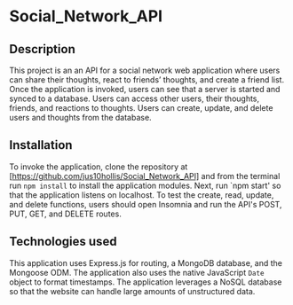 # Social_Network_API

## Description
This project is an an API for a social network web application where users can share their thoughts, react to friends’ thoughts, and create a friend list. Once the application is invoked, users can see that a server is started and synced to a database. Users can access other users, their thoughts, friends, and reactions to thoughts. Users can create, update, and delete users and thoughts from the database.

## Installation
To invoke the application, clone the repository at [https://github.com/jus10hollis/Social_Network_API] and from the terminal run `npm install` to install the application modules. Next, run `npm start' so that the application listens on localhost. To test the create, read, update, and delete functions, users should open Insomnia and run the API's POST, PUT, GET, and DELETE routes.

## Technologies used
This application uses Express.js for routing, a MongoDB database, and the Mongoose ODM. The application also uses the native JavaScript `Date` object to format timestamps. The application leverages a NoSQL database so that the website can handle large amounts of unstructured data.
